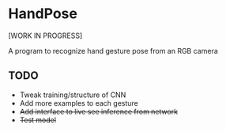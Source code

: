 # HandPose

[WORK IN PROGRESS]

A program to recognize hand gesture pose from an RGB camera

## TODO
- Tweak training/structure of CNN
- Add more examples to each gesture
- ~~Add interface to live see inference from network~~
- ~~Test model~~